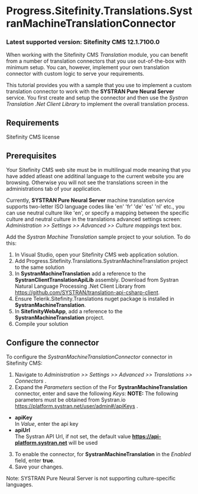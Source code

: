# Progress.Sitefinity.Translations.SystranMachineTranslationConnector

### Latest supported version: Sitefinity CMS 12.1.7100.0

When working with the Sitefinity CMS *Translation* module, you can benefit from a number of translation connectors that you use out-of-the-box with minimum setup. You can, however, implement your own translation connector with custom logic to serve your requirements. 

This tutorial provides you with a sample that you use to implement a custom translation connector to work with the **SYSTRAN Pure Neural Server** service. You first create and setup the connector and then use the *Systran Translation .Net Client Library*  to implement the overall translation process.   
## Requirements
Sitefinity CMS license

## Prerequisites

Your Sitefinity CMS web site must be in multilingual mode meaning that you have added atleast one additinal language to the current website you are browsing. Otherwise you will not see the translations screen in the administrations tab of your application.

Currently, **SYSTRAN Pure Neural Server** machine translation service supports two-letter ISO language codes like 'en' 'fr' 'de' 'es' 'nl' etc., you can use neutral culture like 'en', or specify a mapping between the specific culture and neutral culture in the translations advanced settings screen: <i>Administration >> Settings >> Advanced >> Culture mappings </i> text box.

Add the *Systran Machine Translation* sample project to your solution. To do this:

1. In Visual Studio, open your Sitefinity CMS web application solution.
2. Add Progress.Sitefinity.Translations.SystranMachineTranslation project to the same solution
3. In **SystranMachineTranslation** add a reference to the **SystranClientTranslationApiLib** assembly. Download from Systran Natural Language Processing .Net Client Library from https://github.com/SYSTRAN/translation-api-csharp-client.
4. Ensure Telerik.Sitefinity.Translations nuget package is installed in **SystranMachineTranslation**.
5. In **SitefinityWebApp**, add a reference to the **SystranMachineTranslation** project.
6. Compile your solution

## Configure the connector

To configure the *SystranMachineTranslationConnector* connector in Sitefinity CMS:

1. Navigate to <i>Administration >> Settings >> Advanced >> Translations >> Connectors </i>.
2. Expand the <i>Parameters</i> section of the For <strong>SystranMachineTranslation</strong> connector, enter and save the following <i>Keys</i>: 
   **NOTE:** The following parameters must be obtained from Systran.io https://platform.systran.net/user/admin#/apiKeys .
 * <strong>apiKey</strong> </br>In <i>Value</i>, enter the api key
 * <strong>apiUrl</strong> </br>The Systran API Url, if not set, the default value **https://api-platform.systran.net** will be used
3. To enable the connector, for <strong>SystranMachineTranslation</strong> in the <i>Enabled</i> field, enter <strong>true</strong>.
4. Save your changes.

Note: SYSTRAN Pure Neural Server is not supporting culture-specific languages.
